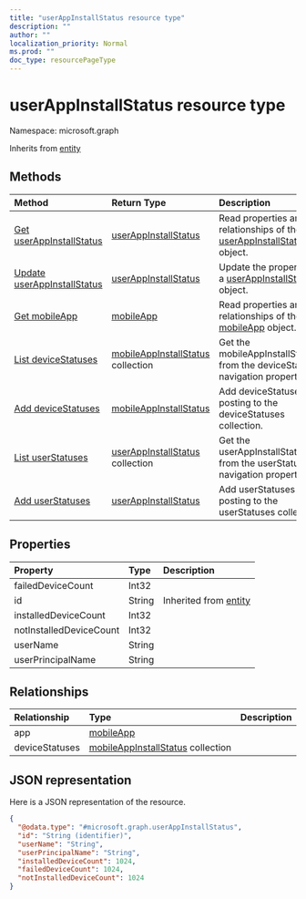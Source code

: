 ```yaml
---
title: "userAppInstallStatus resource type"
description: ""
author: ""
localization_priority: Normal
ms.prod: ""
doc_type: resourcePageType
---
```


# userAppInstallStatus resource type


Namespace: microsoft.graph




Inherits from [entity](../resources/entity.md)

## Methods
|Method|Return Type|Description|
|:---|:---|:---|
|[Get userAppInstallStatus](../api/userappinstallstatus-get.md)|[userAppInstallStatus](../resources/userappinstallstatus.md)|Read properties and relationships of the [userAppInstallStatus](../resources/userappinstallstatus.md) object.|
|[Update userAppInstallStatus](../api/userappinstallstatus-update.md)|[userAppInstallStatus](../resources/userappinstallstatus.md)|Update the properties of a [userAppInstallStatus](../resources/userappinstallstatus.md) object.|
|[Get mobileApp](../api/mobileapp-get.md)|[mobileApp](../resources/mobileapp.md)|Read properties and relationships of the [mobileApp](../resources/mobileapp.md) object.|
|[List deviceStatuses](../api/userappinstallstatus-list-devicestatuses.md)|[mobileAppInstallStatus](../resources/mobileappinstallstatus.md) collection|Get the mobileAppInstallStatuses from the deviceStatuses navigation property.|
|[Add deviceStatuses](../api/userappinstallstatus-post-devicestatuses.md)|[mobileAppInstallStatus](../resources/mobileappinstallstatus.md)|Add deviceStatuses by posting to the deviceStatuses collection.|
|[List userStatuses](../api/mobileapp-list-userstatuses.md)|[userAppInstallStatus](../resources/userappinstallstatus.md) collection|Get the userAppInstallStatuses from the userStatuses navigation property.|
|[Add userStatuses](../api/mobileapp-post-userstatuses.md)|[userAppInstallStatus](../resources/userappinstallstatus.md)|Add userStatuses by posting to the userStatuses collection.|

## Properties
|Property|Type|Description|
|:---|:---|:---|
|failedDeviceCount|Int32||
|id|String| Inherited from [entity](../resources/entity.md)|
|installedDeviceCount|Int32||
|notInstalledDeviceCount|Int32||
|userName|String||
|userPrincipalName|String||

## Relationships
|Relationship|Type|Description|
|:---|:---|:---|
|app|[mobileApp](../resources/mobileapp.md)||
|deviceStatuses|[mobileAppInstallStatus](../resources/mobileappinstallstatus.md) collection||

## JSON representation
Here is a JSON representation of the resource.
<!-- {
  "blockType": "resource",
  "keyProperty": "id",
  "@odata.type": "microsoft.graph.userAppInstallStatus",
  "baseType": "microsoft.graph.entity",
  "openType": false
}
-->
``` json
{
  "@odata.type": "#microsoft.graph.userAppInstallStatus",
  "id": "String (identifier)",
  "userName": "String",
  "userPrincipalName": "String",
  "installedDeviceCount": 1024,
  "failedDeviceCount": 1024,
  "notInstalledDeviceCount": 1024
}
```

